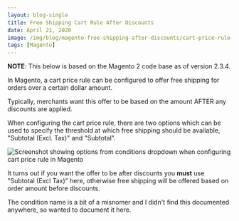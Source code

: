 ```yaml
---
layout: blog-single
title: Free Shipping Cart Rule After Discounts
date: April 21, 2020
image: /img/blog/magento-free-shipping-after-discounts/cart-price-rule-free-shipping@1x.png 1x, /img/blog/magento-free-shipping-after-discounts/cart-price-rule-free-shipping@2x.png
tags: [Magento]
---
```


<div class="tout tout--secondary">
<p><strong>NOTE</strong>: This below is based on the Magento 2 code base as of version 2.3.4.</p>
</div>

In Magento, a cart price rule can be configured to offer free shipping for orders over a certain dollar amount.

Typically, merchants want this offer to be based on the amount AFTER any discounts are applied.

<!-- excerpt_separator -->

When configuring the cart price rule, there are two options which can be used to specify the threshold at which free shipping should be available, "Subtotal (Excl. Tax)" and "Subtotal".

<img
  class="rounded shadow"
  src="/img/blog/magento-free-shipping-after-discounts/cart-price-rule-free-shipping@1x.png"
  srcset="/img/blog/magento-free-shipping-after-discounts/cart-price-rule-free-shipping@1x.png 1x, /img/blog/magento-free-shipping-after-discounts/cart-price-rule-free-shipping@2x.png 2x"
  alt="Screenshot showing options from conditions dropdown when configuring cart price rule in Magento">

It turns out if you want the offer to be after discounts you **must** use "Subtotal (Excl Tax)" here, otherwise free shipping will be offered based on order amount before discounts.

The condition name is a bit of a misnomer and I didn't find this documented anywhere, so wanted to document it here.

